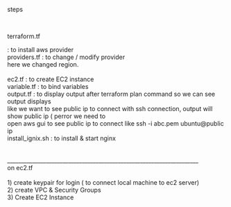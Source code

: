 <p>steps</p>
  <br>
<p>terraform.tf</p>       : to install aws provider<br>
providers.tf       : to change / modify provider<br>
                        here we changed region.<br>
                        <br>
ec2.tf             : to create EC2 instance<br>
variable.tf        : to bind variables<br>
output.tf          : to display output after terraform plan command so we can see output displays<br>
                      like we want to see public ip to connect with ssh connection, output will show public ip ( perror we need to<br>
                      open aws gui to see public ip to connect like ssh -i abc.pem ubuntu@public ip<br>
install_ignix.sh   :  to install & start nginx<br>
<br>
<br>
_____________________________________________________________________<br>
 on ec2.tf<br>
<br>
1) create keypair for login ( to connect local machine to ec2 server)<br>
2) create VPC & Security Groups<br>
3) Create EC2 Instance<br>
